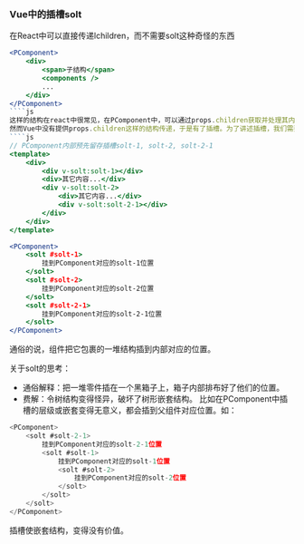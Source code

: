 ### Vue中的插槽solt
在React中可以直接传递lchildren，而不需要solt这种奇怪的东西
````jsx
<PComponent>
    <div>
        <span>子结构</span>
        <components />
        ...
    </div>
</PComponent>
````js
这样的结构在react中很常见，在PComponent中，可以通过props.children获取并处理其内部的div结构
然而Vue中没有提供props.children这样的结构传递，于是有了插槽。为了讲述插槽，我们需要剖开PComponent组件
````js
// PComponent内部预先留存插槽solt-1, solt-2, solt-2-1
<template>
    <div>
        <div v-solt:solt-1></div>
        <div>其它内容...</div>
        <div v-solt:solt-2>
            <div>其它内容...</div>
            <div v-solt:solt-2-1></div>
        </div>
    </div>
</template>

<PComponent>
    <solt #solt-1>
        挂到PComponent对应的solt-1位置
    </solt>
    <solt #solt-2>
        挂到PComponent对应的solt-2位置
    </solt>
    <solt #solt-2-1>
        挂到PComponent对应的solt-2-1位置
    </solt>
</PComponent>
````
通俗的说，组件把它包裹的一堆结构插到内部对应的位置。

关于solt的思考：  
- 通俗解释：把一堆零件插在一个黑箱子上，箱子内部排布好了他们的位置。
- 费解：令树结构变得怪异，破坏了树形嵌套结构。
比如在PComponent中插槽的层级或嵌套变得无意义，都会插到父组件对应位置。如：
````js
<PComponent>
    <solt #solt-2-1>
        挂到PComponent对应的solt-2-1位置
        <solt #solt-1>
            挂到PComponent对应的solt-1位置
            <solt #solt-2>
                挂到PComponent对应的solt-2位置
            </solt>
        </solt>
    </solt>
</PComponent>
````
插槽使嵌套结构，变得没有价值。
